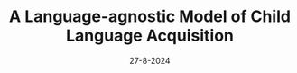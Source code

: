 ---
title: 'A Language-agnostic Model of Child Language Acquisition'
authors: Louis Mahon, Omri Abend, <b>Uri Berger</b>, Katherine Demuth, Mark Johnson, Mark Steedman
venue: 'Computer Speech & Language'
base: language-acquisition24
pdf: NONE
pdf-ext: https://arxiv.org/abs/2408.12254
bib: bib.txt
bib-ext: NONE
code: NONE
slides: NONE
poster: NONE
data: NONE
talk: NONE
website: NONE
layout: post
date: 27-8-2024
categories: NONE
---